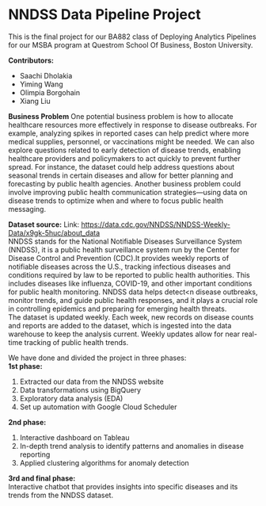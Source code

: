 # NNDSS Data Pipeline Project
This is the final project for our BA882 class of Deploying Analytics Pipelines for our MSBA program at Questrom School Of Business, Boston University.

**Contributors:**

* Saachi Dholakia
* Yiming Wang
* Olimpia Borgohain
* Xiang Liu

**Business Problem**
One potential business problem is how to allocate healthcare resources more effectively in response to disease outbreaks. For example, analyzing spikes in reported cases can help predict where more medical supplies, personnel, or vaccinations might be needed.
We can also explore questions related to early detection of disease trends, enabling healthcare providers and policymakers to act quickly to prevent further spread. For instance, the dataset could help address questions about seasonal trends in certain diseases and allow for better planning and forecasting by public health agencies.
Another business problem could involve improving public health communication strategies—using data on disease trends to optimize when and where to focus public health messaging.

**Dataset source:**
Link: https://data.cdc.gov/NNDSS/NNDSS-Weekly-Data/x9gk-5huc/about_data<br>
NNDSS stands for the National Notifiable Diseases Surveillance System (NNDSS), it is a public health surveillance system run by the Center for Disease Control and Prevention (CDC).It provides weekly reports of notifiable diseases across the U.S., tracking infectious diseases and conditions required by law to be reported to public health authorities. This includes diseases like influenza, COVID-19, and other important conditions for public health monitoring. NNDSS data helps detect<n disease outbreaks, monitor trends, and guide public health responses, and it plays a crucial role in controlling epidemics and preparing for emerging health threats.<br>
The dataset is updated weekly. Each week, new records on disease counts and reports are added to the dataset, which is ingested into the data warehouse to keep the analysis current. Weekly updates allow for near real-time tracking of public health trends.

We have done and divided the project in three phases:<br>
**1st phase:**
1. Extracted our data from the NNDSS website
2. Data transformations using BigQuery
3. Exploratory data analysis (EDA)
4. Set up automation with Google Cloud Scheduler

**2nd phase:** 
1. Interactive dashboard on Tableau
2. In-depth trend analysis to identify patterns and anomalies in disease reporting
3. Applied clustering algorithms for anomaly detection
   
**3rd and final phase:**<br>
Interactive chatbot that provides insights into specific diseases and its trends from the NNDSS dataset.



